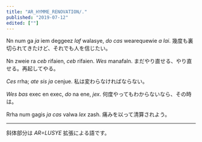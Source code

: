 ```yaml
---
title: "AR_HYMME_RENOVATION/."
published: "2019-07-12"
edited: [""]
---
```


Nn num ga *ja* iem deggeez *laf* walasye, *do cas* wearequewie *a lai*.
幾度も裏切られてきたけど、それでも人を信じたい。

Nn zweie ra *ceb* rifaien, *ceb* rifaien. *Wes* manafaln.
まだやり直せる、やり直せる。再起してやる。

*Ces* rrha; *ate sis ja* cenjue.
私は変わらなければならない。

*Wes bas* exec en exec, *do* na ene, *jex*.
何度やってもわからないなら、その時は。

Rrha num gagis *ja cas* valwa *lex* zash.
痛みを以って清算されよう。

---

斜体部分は *AR=LUSYE* 拡張による語です。
